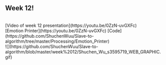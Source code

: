 ## Week 12!
</br>
[Video of week 12 presentation](https://youtu.be/0ZzN-uvGXFc)
</br>
[Emotion Printer](https://youtu.be/0ZzN-uvGXFc)
[Code](https://github.com/ShuchenWuu/Slave-to-algorithm/tree/master/Processing/Emotion_Printer)
</br>
![](https://github.com/ShuchenWuu/Slave-to-algorithm/blob/master/week%2012/Shuchen_Wu_s3595719_WEB_GRAPHIC.gif)


